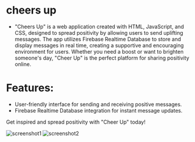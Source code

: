 # cheers up
- "Cheers Up" is a web application created with HTML, JavaScript, and CSS, designed to spread positivity by allowing users to send uplifting messages. The app utilizes Firebase Realtime Database to store and display messages in real time, creating a supportive and encouraging environment for users. Whether you need a boost or want to brighten someone's day, "Cheer Up" is the perfect platform for sharing positivity online.

# Features:

- User-friendly interface for sending and receiving positive messages.
- Firebase Realtime Database integration for instant message updates.

Get inspired and spread positivity with "Cheer Up" today!

![screenshot1](/assets/Capture1.PNGCapture1.PNG)
![screenshot2](/assets/Capture2.PNGCapture2.PNG)

